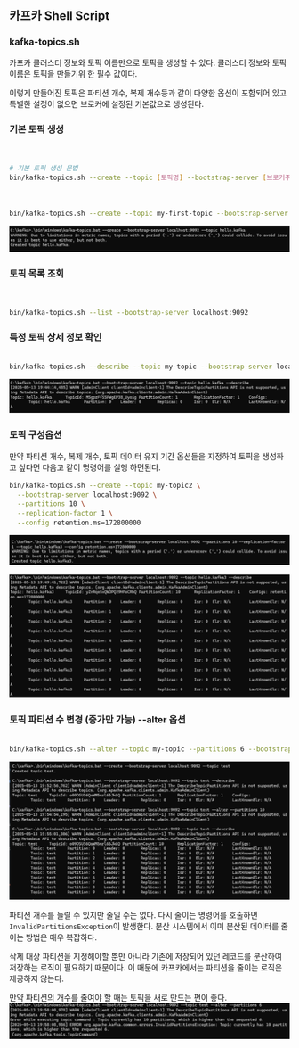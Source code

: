 
## 카프카 Shell Script
  
### kafka-topics.sh
카프카 클러스터 정보와 토픽 이름만으로 토픽을 생성할 수 있다. 클러스터 정보와 토픽 이름은 토픽을 만들기위 한 필수 값이다.  
  
이렇게 만들어진 토픽은 파티션 개수, 복제 개수등과 같이 다양한 옵션이 포함되어 있고 특별한 설정이 없으면 브로커에 설정된 기본값으로 생성된다.
### 기본 토픽 생성


```bash


# 기본 토픽 생성 문법
bin/kafka-topics.sh --create --topic [토픽명] --bootstrap-server [브로커주소:포트]

```

```bash


bin/kafka-topics.sh --create --topic my-first-topic --bootstrap-server localhost:9092

```
  ![img_8.png](img/img_8.png)

### 토픽 목록 조회

```bash


bin/kafka-topics.sh --list --bootstrap-server localhost:9092

```

### 특정 토픽 상세 정보 확인

```bash

bin/kafka-topics.sh --describe --topic my-topic --bootstrap-server localhost:9092

```
  ![img_9.png](img/img_9.png)  
  
### 토픽 구성옵션
만약 파티션 개수, 복제 개수, 토픽 데이터 유지 기간 옵션들을 지정하여 토픽을 생성하고 싶다면 다음고 같이 명령어를 실행 하면된다.  
```bash 
bin/kafka-topics.sh --create --topic my-topic2 \
  --bootstrap-server localhost:9092 \
  --partitions 10 \
  --replication-factor 1 \
  --config retention.ms=172800000

```
![img_10.png](img/img_10.png)  

![img_11.png](img/img_11.png)

### 토픽 파티션 수 변경 (증가만 가능) --alter 옵션

```bash

bin/kafka-topics.sh --alter --topic my-topic --partitions 6 --bootstrap-server localhost:9092

```
![img_12.png](img/img_12.png)

파티션 개수를 늘릴 수 있지만 줄일 수는 없다. 다시 줄이는 명령어를 호출하면 `InvalidPartitionsException`이 발생한다. 분산 시스템에서 이미 분산된 데이터를 줄이는 방법은 매우 복잡하다.  
  
삭제 대상 파티션을 지정해야할 뿐만 아니라 기존에 저장되어 있던 레코드를 분산하여 저장하는 로직이 필요하기 때문이다. 이 때문에 카프카에서는 파티션을 줄이는 로직은 제공하지 않는다.  
  
만약 파티션의 개수를 줄여야 할 때는 토픽을 새로 만드는 편이 좋다.
![img_13.png](img/img_13.png)
